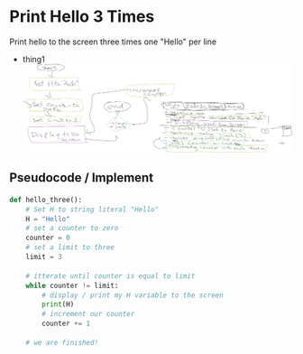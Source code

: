 # Print Hello 3 Times
Print hello to the screen three times one "Hello" per line

- thing1
![Flow Chart](./assets/flowchart.png)

## Pseudocode / Implement
```Python
def hello_three():
    # Set H to string literal "Hello"
    H = "Hello"
    # set a counter to zero
    counter = 0
    # set a limit to three
    limit = 3

    # itterate until counter is equal to limit
    while counter != limit:
        # display / print my H variable to the screen
        print(H)
        # increment our counter
        counter += 1

    # we are finished!
```



